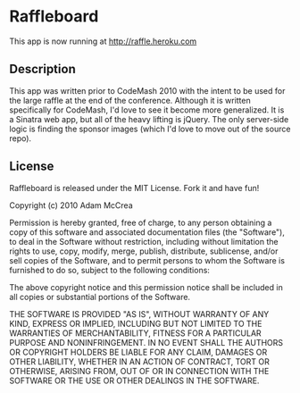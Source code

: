 # Raffleboard
This app is now running at http://raffle.heroku.com

## Description

This app was written prior to CodeMash 2010 with the intent to be used for the large raffle at the end of the conference.  Although it is written specifically for CodeMash, I'd love to see it become more generalized.  It is a Sinatra web app, but all of the heavy lifting is jQuery.  The only server-side logic is finding the sponsor images (which I'd love to move out of the source repo).

## License

Raffleboard is released under the MIT License.  Fork it and have fun!

Copyright (c) 2010 Adam McCrea

Permission is hereby granted, free of charge, to any person
obtaining a copy of this software and associated documentation
files (the "Software"), to deal in the Software without
restriction, including without limitation the rights to use,
copy, modify, merge, publish, distribute, sublicense, and/or sell
copies of the Software, and to permit persons to whom the
Software is furnished to do so, subject to the following
conditions:

The above copyright notice and this permission notice shall be
included in all copies or substantial portions of the Software.

THE SOFTWARE IS PROVIDED "AS IS", WITHOUT WARRANTY OF ANY KIND,
EXPRESS OR IMPLIED, INCLUDING BUT NOT LIMITED TO THE WARRANTIES
OF MERCHANTABILITY, FITNESS FOR A PARTICULAR PURPOSE AND
NONINFRINGEMENT. IN NO EVENT SHALL THE AUTHORS OR COPYRIGHT
HOLDERS BE LIABLE FOR ANY CLAIM, DAMAGES OR OTHER LIABILITY,
WHETHER IN AN ACTION OF CONTRACT, TORT OR OTHERWISE, ARISING
FROM, OUT OF OR IN CONNECTION WITH THE SOFTWARE OR THE USE OR
OTHER DEALINGS IN THE SOFTWARE.

